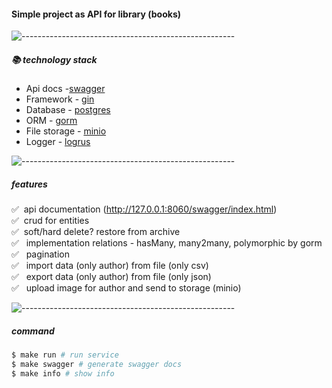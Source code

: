 #### Simple project as API for library (books)
<div id="library-top"></div>

![-----------------------------------------------------](https://github.com/romaxa83/mst-app/storage/img/rainbow.png)
##### 📚 technology stack
<ul>
<li>Api docs -<a href="https://github.com/swaggo/gin-swagger">swagger</a></li>
<li>Framework - <a href="https://github.com/gin-gonic/gin">gin</a></li>
<li>Database - <a href="https://www.postgresql.org/">postgres</a></li>
<li>ORM - <a href="https://gorm.io/index.html">gorm</a></li>
<li>File storage - <a href="https://min.io/">minio</a></li>
<li>Logger - <a href="https://github.com/sirupsen/logrus">logrus</a></li>
</ul>

![-----------------------------------------------------](https://github.com/romaxa83/mst-app/storage/img/rainbow.png)
##### features

✅&nbsp;&nbsp;api documentation (http://127.0.0.1:8060/swagger/index.html) <br>
✅&nbsp;&nbsp;crud for entities <br>
✅&nbsp;&nbsp;soft/hard delete? restore from archive <br>
✅&nbsp;&nbsp; implementation relations - hasMany, many2many, polymorphic by gorm<br>
✅&nbsp;&nbsp; pagination<br>
✅&nbsp;&nbsp; import data (only author) from file (only csv)<br>
✅&nbsp;&nbsp; export data (only author) from file (only json)<br>
✅&nbsp;&nbsp; upload image for author and send to storage (minio)<br>

![-----------------------------------------------------](https://github.com/romaxa83/mst-app/storage/img/rainbow.png)
##### command

```sh
$ make run # run service
$ make swagger # generate swagger docs
$ make info # show info
```
